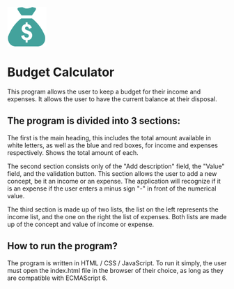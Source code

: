 <img src="https://raw.githubusercontent.com/WillyGilbert/Budget-Calculator/master/favicon.png" width="90" height="90">

# Budget Calculator

This program allows the user to keep a budget for their income and expenses. It allows the user to have the current balance at their disposal.

## The program is divided into 3 sections:

The first is the main heading, this includes the total amount available in white letters, as well as the blue and red boxes, for income and expenses respectively. Shows the total amount of each.

The second section consists only of the "Add description" field, the "Value" field, and the validation button. This section allows the user to add a new concept, be it an income or an expense. The application will recognize if it is an expense if the user enters a minus sign "-" in front of the numerical value.

The third section is made up of two lists, the list on the left represents the income list, and the one on the right the list of expenses. Both lists are made up of the concept and value of income or expense.

## How to run the program?

The program is written in HTML / CSS / JavaScript. To run it simply, the user must open the index.html file in the browser of their choice, as long as they are compatible with ECMAScript 6.
